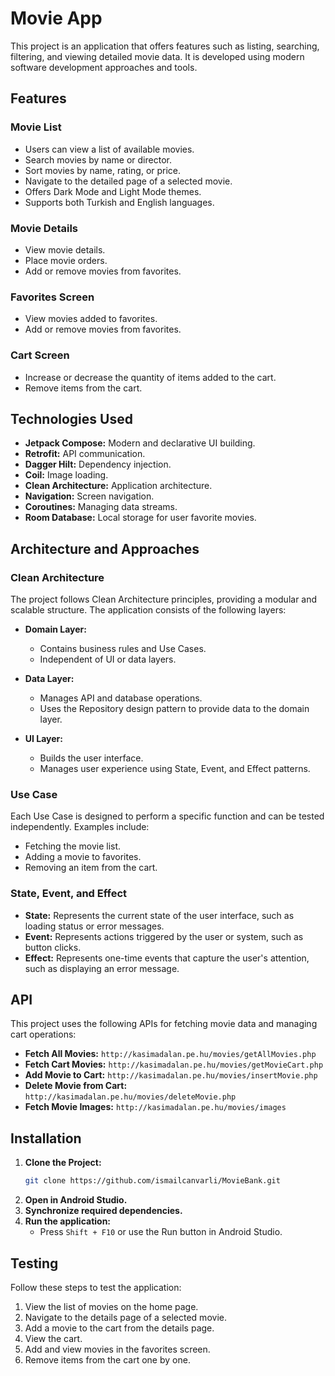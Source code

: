 # Movie App

This project is an application that offers features such as listing, searching, filtering, and viewing detailed movie data. It is developed using modern software development approaches and tools.

## Features

### Movie List

- Users can view a list of available movies.
- Search movies by name or director.
- Sort movies by name, rating, or price.
- Navigate to the detailed page of a selected movie.
- Offers Dark Mode and Light Mode themes.
- Supports both Turkish and English languages.

### Movie Details

- View movie details.
- Place movie orders.
- Add or remove movies from favorites.

### Favorites Screen

- View movies added to favorites.
- Add or remove movies from favorites.

### Cart Screen

- Increase or decrease the quantity of items added to the cart.
- Remove items from the cart.

## Technologies Used

- **Jetpack Compose:** Modern and declarative UI building.
- **Retrofit:** API communication.
- **Dagger Hilt:** Dependency injection.
- **Coil:** Image loading.
- **Clean Architecture:** Application architecture.
- **Navigation:** Screen navigation.
- **Coroutines:** Managing data streams.
- **Room Database:** Local storage for user favorite movies.

## Architecture and Approaches

### Clean Architecture

The project follows Clean Architecture principles, providing a modular and scalable structure. The application consists of the following layers:

- **Domain Layer:**
  - Contains business rules and Use Cases.
  - Independent of UI or data layers.

- **Data Layer:**
  - Manages API and database operations.
  - Uses the Repository design pattern to provide data to the domain layer.

- **UI Layer:**
  - Builds the user interface.
  - Manages user experience using State, Event, and Effect patterns.

### Use Case

Each Use Case is designed to perform a specific function and can be tested independently. Examples include:

- Fetching the movie list.
- Adding a movie to favorites.
- Removing an item from the cart.

### State, Event, and Effect

- **State:** Represents the current state of the user interface, such as loading status or error messages.
- **Event:** Represents actions triggered by the user or system, such as button clicks.
- **Effect:** Represents one-time events that capture the user's attention, such as displaying an error message.

## API

This project uses the following APIs for fetching movie data and managing cart operations:

- **Fetch All Movies:** `http://kasimadalan.pe.hu/movies/getAllMovies.php`
- **Fetch Cart Movies:** `http://kasimadalan.pe.hu/movies/getMovieCart.php`
- **Add Movie to Cart:** `http://kasimadalan.pe.hu/movies/insertMovie.php`
- **Delete Movie from Cart:** `http://kasimadalan.pe.hu/movies/deleteMovie.php`
- **Fetch Movie Images:** `http://kasimadalan.pe.hu/movies/images`


## Installation

1. **Clone the Project:**
   ```bash
   git clone https://github.com/ismailcanvarli/MovieBank.git
   ```
2. **Open in Android Studio.**
3. **Synchronize required dependencies.**
4. **Run the application:**
   - Press `Shift + F10` or use the Run button in Android Studio.

## Testing

Follow these steps to test the application:

1. View the list of movies on the home page.
2. Navigate to the details page of a selected movie.
3. Add a movie to the cart from the details page. 
4. View the cart.
5. Add and view movies in the favorites screen.
6. Remove items from the cart one by one.

